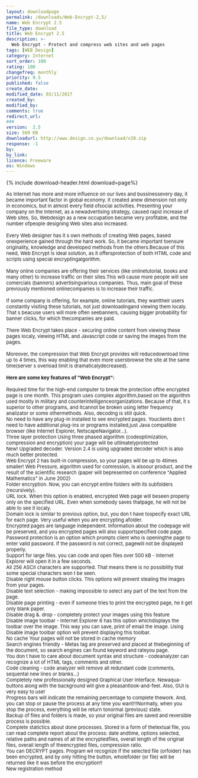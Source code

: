 ```yaml
---
layout: downloadpage
permalink: /downloads/Web-Encrypt-2,5/
name: Web Encrypt 2.5
file_type: download
title: Web Encrypt 2.5
description: >-
  Web Encrypt - Protect and compress web sites and web pages
tags: [WEB Design]
category: Internet
sort_order: 100
rating: 100
changefreq: monthly
priority: 0.5
published: false
create_date: 
modified_date: 03/11/2017
created_by: 
modified_by: 
comments: true
redirect_url: 
### 
version:  2.5
size: 569 KB
downloadurl: http://www.design.co.yu/download/v20.zip
response: -1
by: 
by_link: 
licence: Freeware
os: Windows
---
```


{% include download-header.html download=page%}

<p style="fix-download-text !important">
<p><font size="2"><p>As Internet has more and more influence on our lives and bussinessevery day, it became important factor in global economy. It created anew dimension not only in economics, but in almost every field ofsocial activities. Presenting your company on the Internet, as a newadvertising strategy, caused rapid increase of Web sites. So, Webdesign as a new occupation became very profitable, and the number ofpeople designing Web sites also increased. <br />
<br />
Every Web designer has it s own methods of creating Web pages, based onexperience gained through the hard work. So, it became important toensure originality, knowledge and developed methods from the others.Because of this need, Web Encrypt is ideal solution, as it offersprotection of both HTML code and scripts using special encryptingalgorithm. <br />
<br />
Many online companies are offering their services (like onlinetutorial, books and many other) to increase traffic on their sites.This will cause more people will see comercials (banners) advertisingvarious companies. Thus, main goal of these previously mentioned onlinecompanies is to increase their traffic. <br />
<br />
If some company is offering, for example, online tutorials, they wanttheir users constantly visiting these tutorials, not just downloadingand viewing them localy. That s beacuse users will more often seebanners, causing bigger probability for banner clicks, for which thecompanies are paid. <br />
<br />
There Web Encrypt takes place - securing online content from viewing these pages localy, viewing HTML and Javascript code or saving the images from the pages. <br />
<br />
Moreover, the compression that Web Encrypt provides will reducedownload time up to 4 times, this way enabling that even more usersbrowse the site at the same time(server s overload limit is dramaticalydecreased). <br />
<br />
<span><strong>Here are some key features of "Web Encrypt":</strong></span><br />
<br />
Required time for the high-end computer to break the protection ofthe encrypted page is one month. This program uses complex algorithm,based on the algorithm used mostly in military and counterintelligenceorganizations. Because of that, it s superior to other programs, and itcannot be broken using letter frequency analizator or some othermethods. Also, decoding is still quick. <br />
No need to have any plug-in installed to see encrypted pages. Youclients don t need to have additional plug-ins or programs installed,just Java compatible browser (like Internet Explorer, NetscapeNavigator...). <br />
Three layer protection Using three phased algorithm (codeoptimization, compression and encryption) your page will be ultimatelyprotected <br />
New! Upgraded decoder. Version 2.4 is using upgraded decoder which is also much better protected. <br />
Web Encrypt 2 has built-in compression, so your pages will be up to 4times smaller! Web Pressure, algorithm used for comression, is alsoour product, and the result of the scientific research (paper will bepresented on conference "Applied Mathematics" in June 2002) <br />
Folder encryption. Now, you can encrypt entire folders with its subfolders (recursively). <br />
URL lock. When this option is enabled, encrypted Web page will beseen properly only on the specified URL. Even when somebody saves thatpage, he will not be able to see it localy. <br />
Domain lock is similar to previous option, but, you don t have tospecify exact URL for each page. Very useful when you are encrypting afolder. <br />
Encrypted pages are language independent. Information about the codepage will be preserved, and you encrypted pages will also supportspecified code page. <br />
Password protection is an option which prompts client who is openingthe page to enter valid password. If the password is not correct, pagewill not be displayed properly. <br />
Support for large files. you can code and open files over 500 kB - Internet Explorer will open it in a few seconds. <br />
All 256 ASCII characters are supported. That means there is no possibility that some special characters won t be seen. <br />
Disable right mouse button clicks. This options will prevent stealing the images from your pages. <br />
Disable text selection - making impossible to select any part of the text from the page. <br />
Disable page printing - even if someone tries to print the encrypted page, he ll get only blank paper. <br />
Disable drag &amp;. drop - completely protect your images using this feature <br />
Disable image toolbar - Internet Explorer 6 has this option whichdisplays the toolbar over the image. This way you can save, print of email</a> the image. Using Disable image toolbar option will prevent displaying this toolbar. <br />
No cache Your pages will not be stored in cache memory <br />
Search engines friendly - Metas tag are preserved and placed at thebeginning of the document, so search engines can found keyword and rateyou page. <br />
You don t have to care about document syntax and structure - codeanalyzer can recognize a lot of HTML tags, comments and other. <br />
Code cleaning - code analyzer will remove all redundant code (comments, sequental new lines or blanks...) <br />
Completely new professionally designed Graphical User Interface. Newaqua-buttons along with the background will give a pleasantlook-and-feel. Also, GUI is very easy to use! <br />
Progress bars will indicate the remaining percentage to complete thework. And, you can stop or pause the process at any time you want!!!Normally, when you stop the process, everything will be return tonormal (previous) state. <br />
Backup of files and folders is made, so your original files are saved and reversible process is possible. <br />
Complete statictics about done processes. Stored in a form of thetextual file, you can read complete report about the process: date andtime, options selected, relative paths and names of all the encryptedfiles, overall length of the original files, overall length of theencrypted files, compression ratio. <br />
You can DECRYPT pages. Program wil recognize if the selected file (orfolder) has been encrypted, and by only hitting the button, wholefolder (or file) will be returned like it was before the encryption!! <br />
New registration method</p></p></p>
